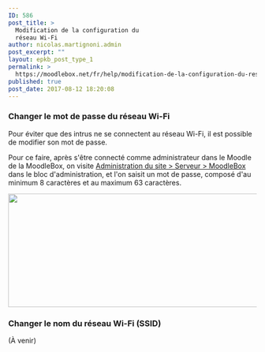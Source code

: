 ```yaml
---
ID: 586
post_title: >
  Modification de la configuration du
  réseau Wi-Fi
author: nicolas.martignoni.admin
post_excerpt: ""
layout: epkb_post_type_1
permalink: >
  https://moodlebox.net/fr/help/modification-de-la-configuration-du-reseau-wi-fi/
published: true
post_date: 2017-08-12 18:20:08
---
```

<h3>Changer le mot de passe du réseau Wi-Fi</h3>
Pour éviter que des intrus ne se connectent au réseau Wi-Fi, il est possible de modifier son mot de passe.

Pour ce faire, après s'être connecté comme administrateur dans le Moodle de la MoodleBox, on visite <a href="http://moodlebox.home/admin/tool/moodlebox/index.php" target="_blank" rel="noopener">Administration du site &gt; Serveur &gt; MoodleBox</a> dans le bloc d'administration, et l'on saisit un mot de passe, composé d'au minimum 8 caractères et au maximum 63 caractères.

<a href="https://moodlebox.net/fr/wp-content/uploads/sites/4/2017/08/wifipassword-fr.png"><img class="alignnone size-full wp-image-589" src="https://moodlebox.net/fr/wp-content/uploads/sites/4/2017/08/wifipassword-fr.png" alt="" width="761" height="230" /></a>
<h3>Changer le nom du réseau Wi-Fi (SSID)</h3>
(À venir)